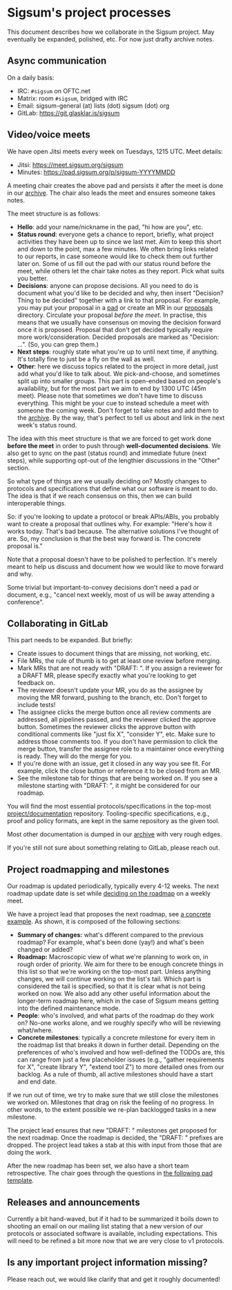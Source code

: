 # Sigsum's project processes

This document describes how we collaborate in the Sigsum project.  May
eventually be expanded, polished, etc.  For now just drafty archive notes.

## Async communication

On a daily basis:

  - IRC: `#sigsum` on OFTC.net
  - Matrix: room `#sigsum`, bridged with IRC
  - Email: sigsum-general (at) lists (dot) sigsum (dot) org
  - GitLab: https://git.glasklar.is/sigsum

## Video/voice meets

We have open Jitsi meets every week on Tuesdays, 1215 UTC.  Meet details:

  - Jitsi: https://meet.sigsum.org/sigsum
  - Minutes: https://pad.sigsum.org/p/sigsum-YYYYMMDD

A meeting chair creates the above pad and persists it after the meet is done in
our [archive][].  The chair also leads the meet and ensures someone takes notes.

The meet structure is as follows:

  - **Hello**: add your name/nickname in the pad, "hi how are you", etc.
  - **Status round**: everyone gets a chance to report, briefly, what project
    activities they have been up to since we last met.  Aim to keep this short
    and down to the point, max a few minutes.  We often bring links related to
    our reports, in case someone would like to check them out further later on.
    Some of us fill out the pad with our status round before the meet, while
    others let the chair take notes as they report.  Pick what suits you better.
  - **Decisions**: anyone can propose decisions.  All you need to do is document
    what you'd like to be decided and why, then insert "Decision? Thing to be
    decided" together with a link to that proposal.  For example, you may put
    your proposal in a [pad][] or create an MR in our [proposals][] directory.
    Circulate your proposal _before the meet_.  In practise, this means that we
    usually have consensus on moving the decision forward once it is proposed.
    Proposal that don't get decided typically require more work/consideration.
    Decided proposals are marked as "Decision: ...".  (So, you can grep them.)
  - **Next steps**: roughly state what you're up to until next time, if
    anything.  It's totally fine to just be a fly on the wall as well.
  - **Other**: here we discuss topics related to the project in more detail,
    just add what you'd like to talk about.  We pick-and-choose, and sometimes
    split up into smaller groups.  This part is open-ended based on people's
    availability, but for the most part we aim to end by 1300 UTC (45m meet).
    Please note that sometimes we don't have time to discuss everything.  This
    might be your cue to instead schedule a meet with someone the coming week.
    Don't forget to take notes and add them to the [archive][].  By the way,
    that's perfect to tell us about and link in the next week's status round.

The idea with this meet structure is that we are forced to get work done
**before the meet** in order to push through **well-documented decisions**.  We
also get to sync on the past (status round) and immediate future (next steps),
while supporting opt-out of the lengthier discussions in the "Other" section.

So what type of things are we usually deciding on?  Mostly changes to protocols
and specifications that define what our software is meant to do.  The idea is
that if we reach consensus on this, then we can build interoperable things.

So: if you're looking to update a protocol or break APIs/ABIs, you probably want
to create a proposal that outlines why.  For example: "Here's how it works
today.  That's bad because.  The alternative solutions I've thought of are.  So,
my conclusion is that the best way forward is.  The concrete proposal is."

Note that a proposal doesn't have to be polished to perfection.  It's merely
meant to help us discuss and document how we would like to move forward and why.

Some trivial but important-to-convey decisions don't need a pad or document,
e.g., "cancel next weekly, most of us will be away attending a conference".

[archive]: https://git.glasklar.is/sigsum/project/documentation/-/tree/main/archive
[pad]: https://pad.sigsum.org
[proposals]: https://git.glasklar.is/sigsum/project/documentation/-/tree/main/proposals

## Collaborating in GitLab

This part needs to be expanded.  But briefly:

  - Create issues to document things that are missing, not working, etc.
  - File MRs, the rule of thumb is to get at least one review before merging.
  - Mark MRs that are not ready with "DRAFT: ".  If you assign a reviewer for a
    DRAFT MR, please specify exactly what you're looking to get feedback on.
  - The reviewer doesn't update your MR, you do as the assignee by moving the
    MR forward, pushing to the branch, etc.  Don't forget to include tests!
  - The assignee clicks the merge button once all review comments are addressed,
    all pipelines passed, and the reviewer clicked the approve button.  Sometimes
    the reviewer clicks the approve button with conditional comments like "just
    fix X", "consider Y", etc.  Make sure to address those comments too.  If you
    don't have permission to click the merge button, transfer the assignee role
    to a maintainer once everything is ready.  They will do the merge for you.
  - If you're done with an issue, get it closed in any way you see fit.  For
    example, click the close button or reference it to be closed from an MR.
  - See the milestone tab for things that are being worked on.  If you see a
    milestone starting with "DRAFT: ", it might be considered for our roadmap.

You will find the most essential protocols/specifications in the top-most
[project/documentation][] repository.  Tooling-specific specifications, e.g.,
proof and policy formats, are kept in the same repository as the given tool.

Most other documentation is dumped in our [archive][] with very rough edges.

If you're still not sure about something relating to GitLab, please reach out.

[project/documentation]: https://git.glasklar.is/sigsum/project/documentation/

## Project roadmapping and milestones

Our roadmap is updated periodically, typically every 4-12 weeks.  The next
roadmap update date is set while [deciding on the roadmap][] on a weekly meet.

We have a project lead that proposes the next roadmap, see [a concrete
example][].  As shown, it is composed of the following sections:

  - **Summary of changes:** what's different compared to the previous roadmap?
    For example, what's been done (yay!) and what's been changed or added?
  - **Roadmap:** Macroscopic view of what we're planning to work on, in rough
    order of priority.  We aim for there to be enough concrete things in this
    list so that we're working on the top-most part.  Unless anything changes,
    we will continue working on the list's tail.  Which part is considered the
    tail is specified, so that it is clear what is not being worked on now.  We
    also add any other useful information about the longer-term roadmap here,
    which in the case of Sigsum means getting into the defined maintenance mode.
  - **People**: who's involved, and what parts of the roadmap do they work on?
    No-one works alone, and we roughly specify who will be reviewing what/where.
  - **Concrete milestones**: typically a concrete milestone for every item in
    the roadmap list that breaks it down in further detail.  Depending on the
    preferences of who's involved and how well-defined the TODOs are, this can
    range from just a few placeholder issues (e.g., "gather requirements for X",
    "create library Y", "extend tool Z") to more detailed ones from our backlog.
    As a rule of thumb, all active milestones should have a start and end date.

If we run out of time, we try to make sure that we still close the milestones we
worked on.  Milestones that drag on risk the feeling of no progress.  In other
words, to the extent possible we re-plan backlogged tasks in a new milestone.

The project lead ensures that new "DRAFT: " milestones get proposed for the next
roadmap.  Once the roadmap is decided, the "DRAFT: " prefixes are dropped.  The
project lead takes a stab at this with input from those that are doing the work.

After the new roadmap has been set, we also have a short team retrospective.
The chair goes through the questions in [the following pad template][].

[deciding on the roadmap]: https://git.glasklar.is/sigsum/project/documentation/-/blob/main/archive/2023-05-16--meeing-minutes.md#decisions
[a concrete example]: https://git.glasklar.is/sigsum/project/documentation/-/blob/main/archive/2023-05-16-roadmap.md
[the following pad template]: https://git.glasklar.is/sigsum/project/documentation/-/blob/main/archive/template/retrospective.md

## Releases and announcements

Currently a bit hand-waved, but if it had to be summarized it boils down to
shooting an email on our mailing list stating that a new version of our
protocols or associated software is available, including expectations.  This
will need to be refined a bit more now that we are very close to v1 protocols.

## Is any important project information missing?

Please reach out, we would like clarify that and get it roughly documented!
